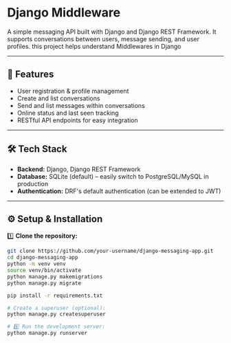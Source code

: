 # Django Middleware

A simple messaging API built with Django and Django REST Framework. It supports conversations between users, message sending, and user profiles.
this project helps understand Middlewares in Django

---

## 🚀 Features

- User registration & profile management
- Create and list conversations
- Send and list messages within conversations
- Online status and last seen tracking
- RESTful API endpoints for easy integration

---

## 🛠️ Tech Stack

- **Backend:** Django, Django REST Framework
- **Database:** SQLite (default) – easily switch to PostgreSQL/MySQL in production
- **Authentication:** DRF's default authentication (can be extended to JWT)

---

## ⚙️ Setup & Installation

1️⃣ **Clone the repository:**

```bash
git clone https://github.com/your-username/django-messaging-app.git
cd django-messaging-app
python -m venv venv
source venv/bin/activate
python manage.py makemigrations
python manage.py migrate

pip install -r requirements.txt

# Create a superuser (optional):
python manage.py createsuperuser

# 6️⃣ Run the development server:
python manage.py runserver
```
